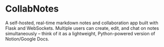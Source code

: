 # CollabNotes
A self-hosted, real-time markdown notes and collaboration app built with Flask and WebSockets. Multiple users can create, edit, and chat on notes simultaneously – think of it as a lightweight, Python-powered version of Notion/Google Docs.
